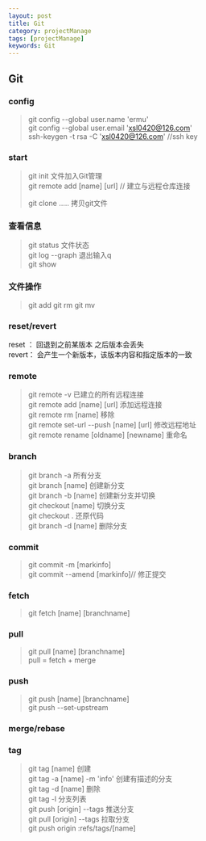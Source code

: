 ```yaml
---
layout: post
title: Git
category: projectManage
tags: [projectManage]
keywords: Git
---
```


## Git 
### config
 > git config --global user.name 'ermu' <br>
 > git config --global user.email 'xsl0420@126.com' <br>
 > ssh-keygen -t rsa -C 'xsl0420@126.com'  //ssh key 
 > 
### start
> git init 文件加入Git管理<br>
> git remote add [name] [url] // 建立与远程仓库连接 <br>
> 
> git clone ..... 拷贝git文件<br>
 
### 查看信息
> git status  文件状态 <br>
> git log --graph 退出输入q <br>
> git show 

### 文件操作
> git add 
> git rm 
> git mv 

### reset/revert
reset ： 回退到之前某版本 之后版本会丢失<br>
revert： 会产生一个新版本，该版本内容和指定版本的一致

### remote 
> git remote -v  已建立的所有远程连接 <br>
> git remote add [name] [url]  添加远程连接 <br>
> git remote rm [name] 移除 <br>
> git remote set-url --push [name] [url] 修改远程地址 <br>
> git remote rename [oldname] [newname] 重命名 <br>

### branch 
> git branch -a 所有分支 <br>
> git branch [name] 创建新分支 <br>
> git branch -b [name] 创建新分支并切换 <br>
> git checkout [name] 切换分支 <br>
> git checkout .  还原代码  <br>
> git branch -d [name] 删除分支 <br>

### commit
> git commit -m [markinfo] <br>
> git commit --amend [markinfo]// 修正提交 <br>

### fetch
> git fetch [name] [branchname]  <br>

### pull
> git pull [name]  [branchname]  <br>
> pull = fetch + merge <br>

### push 
> git push [name] [branchname] <br>
> git push --set-upstream <br>

### merge/rebase

### tag
> git tag [name]  创建<br>
> git tag -a [name] -m 'info'  创建有描述的分支<br>
> git tag -d [name] 删除<br>
> git tag -l 分支列表 <br>
> git push [origin] --tags 推送分支<br>
> git pull [origin] --tags 拉取分支 <br>
> git push origin :refs/tags/[name] <br>